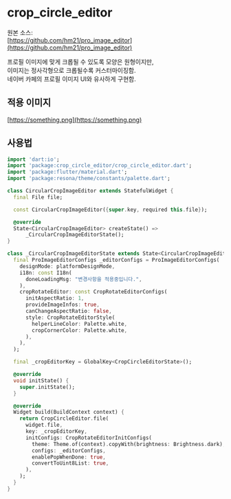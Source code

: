 # crop_circle_editor

원본 소스:  
[https://github.com/hm21/pro_image_editor](https://github.com/hm21/pro_image_editor)

프로필 이미지에 맞게 크롭될 수 있도록 모양은 원형이지만,  
이미지는 정사각형으로 크롭될수록 커스터마이징함.  
네이버 카페의 프로필 이미지 UI와 유사하게 구현함.

## 적용 이미지

[https://something.png](https://something.png)

## 사용법

```dart
import 'dart:io';
import 'package:crop_circle_editor/crop_circle_editor.dart';
import 'package:flutter/material.dart';
import 'package:resona/theme/constants/palette.dart';

class CircularCropImageEditor extends StatefulWidget {
  final File file;

  const CircularCropImageEditor({super.key, required this.file});

  @override
  State<CircularCropImageEditor> createState() =>
      _CircularCropImageEditorState();
}

class _CircularCropImageEditorState extends State<CircularCropImageEditor> {
  final ProImageEditorConfigs _editorConfigs = ProImageEditorConfigs(
    designMode: platformDesignMode,
    i18n: const I18n(
      doneLoadingMsg: "변경사항을 적용중입니다.",
    ),
    cropRotateEditor: const CropRotateEditorConfigs(
      initAspectRatio: 1,
      provideImageInfos: true,
      canChangeAspectRatio: false,
      style: CropRotateEditorStyle(
        helperLineColor: Palette.white,
        cropCornerColor: Palette.white,
      ),
    ),
  );

  final _cropEditorKey = GlobalKey<CropCircleEditorState>();

  @override
  void initState() {
    super.initState();
  }

  @override
  Widget build(BuildContext context) {
    return CropCircleEditor.file(
      widget.file,
      key: _cropEditorKey,
      initConfigs: CropRotateEditorInitConfigs(
        theme: Theme.of(context).copyWith(brightness: Brightness.dark),
        configs: _editorConfigs,
        enablePopWhenDone: true,
        convertToUint8List: true,
      ),
    );
  }
}